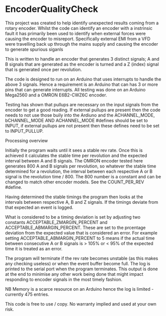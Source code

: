 # EncoderQualityCheck
This project was created to help identify unexpected results coming from a rotary encoder.
Whilst the code can identify an encoder with a instrinsic fault it has primarily been used to identify when external forces were causing the encoder to misreport.
Specifically external EMI from a VFD were travelling back up through the mains supply and causing the encoder to generate spurious siganls

This is written to handle an encoder that generates 3 distinct signals; A and B signals that are generated as the encoder is turned and a Z (index) signal that 
is generated once per revolution.

The code is designed to run on an Arduino that uses interrupts to handle the above 3 signals. Hence a requirement is an Arduino that can has 3 or more pins that can generate
interrupts. All testing was done on an Arduino Mega2560 and a OMRON E6B2-CWZ6C encoder.

Testing has shown that pullups are necessary on the input signals from the encoder to get a good reading. If external pullups are present then the code needs to not use those 
buily into the Ardiuno and the ACHANNEL_MODE, bCHANNEL_MODE AND ACHANNEL_MODE #defines should be set to INPUT, if external pullups are not present then these defines need to be
set to INPUT_PULLUP.

Processing overview

Initially the program waits until it sees a stable rev rate. Once this is achieved it calculates the stable time per revolution and the expected interval between A and B signals.
The OMRON encoder tested here generates 800 A and B signals per revolution, so whatever the stable time determined for a revolution, the interval between each respective A or B
signal is the revolution time / 800. The 800 number is a constant and can be changed to match other encoder models. See the COUNT_PER_REV #define.

Having determined the stable timings the program then looks at the intervals between respective A, B and Z signals. If the timings deviate from that expected an event is logged.

What is considered to be a timing deviation is set by adjusting two constants ACCEPTABLE_ZMARGIN_PERCENT and ACCEPTABLE_ABMARGIN_PERCENT. These are set to the prcentage deviation
from the expected value that is considered an error. For example setting ACCEPTABLE_ABMARGIN_PERCENT to 5 means if the actual time between consecutive A or B signals is > 105% or 
< 95% of the expected time it is treated as an error.

The program will terminate if the rev rate becomes unstable (as this makes any checking useless) or when the event buffer become full. The log is printed to the serial port when
the program terminates. This output is done at the end to minimise any other work being done that might impact responding to encoder signals in the most timely fashion.

NB Memory is a scarce resource on an Arduino hence the log is limited - currently 475 entries.

This code is free to use / copy. No warranty implied and used at your own risk.
